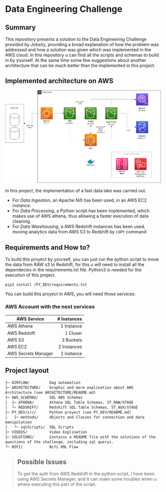 # Data Engineering Challenge

## Summary
This repository presents a solution to the Data Engineering Challenge provided by Jobsity, providing a broad explanation of how the problem was addressed and how a solution was given which was implemented in the AWS cloud. In this repository u can find all the scripts and schemas to build in by yourself. At the same time some few suggestions about another architecture that can be much better than the implemented in this project.
## Implemented architecture on AWS
<p align="center">
    <img width="700" alt="Alacritty Logo" src="https://raw.githubusercontent.com/srjefers/trips_challenge/main/ARCHITECTURE/Arquitectura_implementada.jpg">
</p>

In this project, the implementation of a fast data lake was carried out.

* For *Data Ingestion*, an Apache Nifi has been used, in an AWS EC2 instance.
* For *Data Processing*, a Python script has been implemented, which makes use of AWS athena, thus allowing a faster execution of data cleaning.
* For *Data Warehousing*, a AWS Redshift instances has been used, moving analytics data from AWS S3 to Redshift by `COPY` command

## Requirements and How to?
To build this proyect by yourself, you can just run the python script to move the data from RAW s3 to Redshift, for this u will need to install all the dependecies in the requirements.txt file. Python3 is needed for the execution of this project.

```
pip3 install /PY_DEV/requirements.txt
```

You can build this proyect in AWS, you will need those services:

### AWS Account with the next services
|AWS Service|# Instances|
|---|---:|
|AWS Athena|1 Instance|
|AWS Redshift|1 Cluser|
|AWS S3|3 Buckets|
|AWS EC2|2 Instances|
|AWS Secrets Manager|1 instance|

## Project layout

    ├─ AIRFLOW/         Dag automation
    ├─ ARCHITECTURE/    Graphic and more explination about AWS Architecture (see ARCHITECTURE/README.md)
    ├─ AWS_SCHEMAS/     SQL AWS Schemas
    │  ├─ ATHENA/       Athena SQL Table Schemas, ST_RAW/STAGE
    │  └─ REDSHIFT/     Redshift SQL Table Schemas, ST_AUX/STAGE
    ├─ PY_DEV/src/      Python proyect (see PY_DEV/README.md)
    |   ├─ methods/     Objects and Classes for connection and data manipulation
    |   └─ sqlScripts/  SQL Scripts
    ├─ VIDEOS/          Video Explination
    ├─ SOLUTIONS/       Contains a README file with the solutions of the questions of the challenge, including sql querys.
    └─ NIFI/            Nifi XML Flow


> ## Possible Issues 
> To get the auth from AWS Redshift in the python script, I have been using AWS Secrets Manager, and it can make some troubles when u where executing this part of the script.